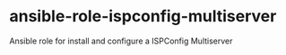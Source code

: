 # ansible-role-ispconfig-multiserver
Ansible role for install and configure a ISPConfig Multiserver
